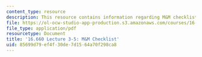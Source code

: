 ```yaml
---
content_type: resource
description: This resource contains information regarding M&M checklist.
file: https://ol-ocw-studio-app-production.s3.amazonaws.com/courses/16-660j-introduction-to-lean-six-sigma-methods-january-iap-2012/85699d79ef4f30de7d1564a70f298ca8_MIT16_660JIAP12_3-5MMChe.pdf
file_type: application/pdf
resourcetype: Document
title: '16.660 Lecture 3-5: M&M Checklist'
uid: 85699d79-ef4f-30de-7d15-64a70f298ca8
---
```

